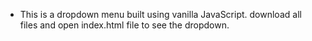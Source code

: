 - This is a dropdown menu built using vanilla JavaScript. download all files and open index.html file to see the dropdown.